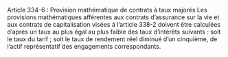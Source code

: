Article 334-6 : Provision mathématique de contrats à taux majorés
Les provisions mathématiques afférentes aux contrats d’assurance sur la vie et aux contrats de capitalisation visées à l’article 338-2 doivent être calculées d’après un taux au plus égal au plus faible des taux d’intérêts suivants :
soit le taux du tarif ;
soit le taux de rendement réel diminué d’un cinquième, de l’actif représentatif des engagements correspondants.